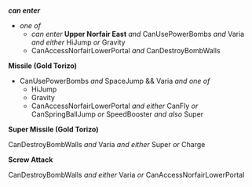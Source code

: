 ﻿***can enter***

- *one of*
  - *can enter* **Upper Norfair East** *and* CanUsePowerBombs *and* Varia *and either* HiJump *or* Gravity
  - CanAccessNorfairLowerPortal *and* CanDestroyBombWalls

**Missile (Gold Torizo)**

- CanUsePowerBombs *and* SpaceJump && Varia *and one of*
  - HiJump
  - Gravity
  - CanAccessNorfairLowerPortal *and either* CanFly *or* CanSpringBallJump *or* SpeedBooster *and also* Super

**Super Missile (Gold Torizo)**

CanDestroyBombWalls *and* Varia *and either* Super *or* Charge

**Screw Attack**

CanDestroyBombWalls *and either* Varia *or* CanAccessNorfairLowerPortal
